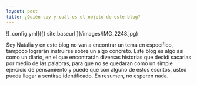 ```yaml
---
layout: post
title: ¿Quién soy y cuál es el objeto de este blog?
---
```




![_config.yml]({{ site.baseurl }}/images/IMG_2248.jpg)

Soy Natalia y en este blog no van a encontrar un tema en específico, tampoco lograrán instruirse sobre un algo concreto. Este blog es algo así como un diario, en el que encontrarán diversas historias que decidí sacarlas por medio de las palabras, para que no se quedaran como un simple ejercicio de pensamiento y puede que con alguno de estos escritos, usted pueda llegar a sentirse identificado. En resumen, no esperen nada.